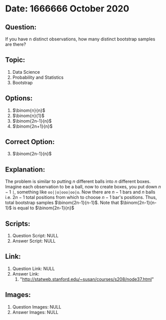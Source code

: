 # Date: 1666666 October 2020

## Question:
If you have n distinct observations, how many distinct bootstrap samples are there?

## Topic:
1. Data Science
2. Probability and Statistics
3. Bootstrap

## Options:
1. $\binom{n}{n}$
2. $\binom{n}{1}$
3. $\binom{2n-1}{n}$
4. $\binom{2n+1}{n}$

## Correct Option:
3. $\binom{2n-1}{n}$

## Explanation:
The problem is similar to putting $n$ different balls into $n$ different boxes. Imagine each observation to be a ball, now to create boxes, you put down $n-1$ `|`, something like `oo||o|ooo|oo|o`. Now there are $n-1$ bars and $n$ balls i.e. $2n-1$ total positions from which to choose $n-1$ bar's positions. Thus, total bootstrap samples $\binom{2n-1}{n-1}$. Note that $\binom{2n-1}{n-1}$ is equal to $\binom{2n-1}{n}$

## Scripts:
1. Question Script: NULL
2. Answer Script: NULL

## Link:
1. Question Link: NULL
2. Answer Link:
   1. "http://statweb.stanford.edu/~susan/courses/s208/node37.html"

## Images:
1. Question Images: NULL
2. Answer Images: NULL
